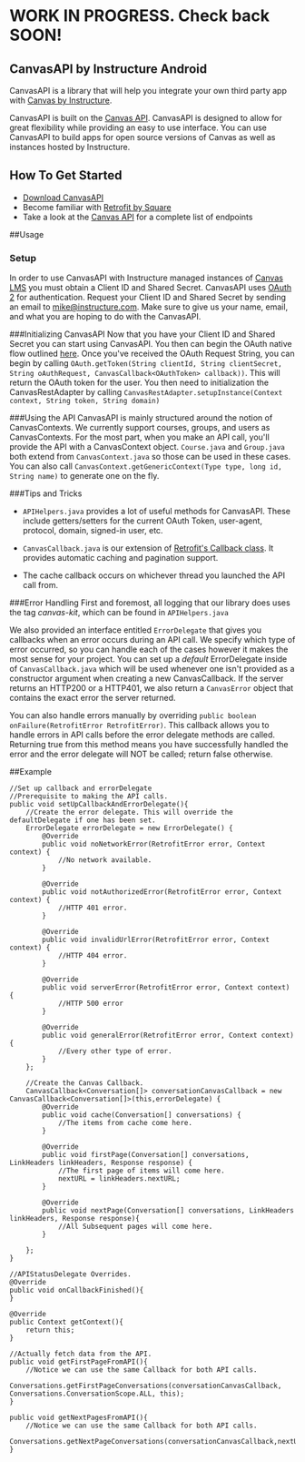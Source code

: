 # WORK IN PROGRESS. Check back SOON!

## CanvasAPI by Instructure Android

CanvasAPI is a library that will help you integrate your own third party app with [Canvas by Instructure](https://instructure.com/).

CanvasAPI is built on the [Canvas API](https://canvas.instructure.com/doc/api/index.html). CanvasAPI is designed to allow for great flexibility while providing an easy to use interface. You can use CanvasAPI to build apps for open source versions of Canvas as well as instances hosted by Instructure.

## How To Get Started

- [Download CanvasAPI](https://github.com/instructure/CanvasAPI) 
- Become familiar with [Retrofit by Square](http://square.github.io/retrofit/)
- Take a look at the [Canvas API](https://canvas.instructure.com/doc/api/index.html) for a complete list of endpoints

##Usage
### Setup

In order to use CanvasAPI with Instructure managed instances of [Canvas LMS](https://github.com/instructure/canvas-lms) you must obtain a Client ID and Shared Secret. CanvasAPI uses [OAuth 2](https://canvas.instructure.com/doc/api/file.oauth.html) for authentication. Request your Client ID and Shared Secret by sending an email to <mike@instructure.com>. Make sure to give us your name, email, and what you are hoping to do with the CanvasAPI.

###Initializing CanvasAPI
Now that you have your Client ID and Shared Secret you can start using CanvasAPI. You then can begin the OAuth native flow outlined [here](https://canvas.instructure.com/doc/api/file.oauth.html). Once you've received the OAuth Request String, you can begin by calling `OAuth.getToken(String clientId, String clientSecret, String oAuthRequest, CanvasCallback<OAuthToken> callback))`.
This will return the OAuth token for the user. You then need to initialization the CanvasRestAdapter by calling `CanvasRestAdapter.setupInstance(Context context, String token, String domain)`

###Using the API
CanvasAPI is mainly structured around the notion of CanvasContexts. We currently support courses, groups, and users as CanvasContexts. For the most part, when you make an API call, you'll provide the API with a CanvasContext object. `Course.java` and `Group.java` both extend from `CanvasContext.java` so those can be used in these cases. You can also call `CanvasContext.getGenericContext(Type type, long id, String name)` to generate one on the fly.

###Tips and Tricks
* `APIHelpers.java` provides a lot of useful methods for CanvasAPI. These include getters/setters for the current OAuth Token, user-agent, protocol, domain, signed-in user, etc.

* `CanvasCallback.java` is our extension of [Retrofit's Callback class](https://github.com/square/retrofit/blob/master/retrofit/src/main/java/retrofit/Callback.java). It provides automatic caching and pagination support. 

* The cache callback occurs on whichever thread you launched the API call from.


###Error Handling
First and foremost, all logging that our library does uses the tag _canvas-kit_, which can be found in `APIHelpers.java` 

We also provided an interface entitled `ErrorDelegate` that gives you callbacks when an error occurs during an API call. We specify which type of error occurred, so you can handle each of the cases however it makes the most sense for your project. You can set up a _default_ ErrorDelegate inside of `CanvasCallback.java` which will be used whenever one isn't provided as a constructor argument when creating a new CanvasCallback. If the server returns an HTTP200 or a HTTP401, we also return a `CanvasError` object that contains the exact error the server returned.

You can also handle errors manually by overriding `public boolean onFailure(RetrofitError RetrofitError)`. This callback allows you to handle errors in API calls before the error delegate methods are called. Returning true from this method means you have successfully handled the error and the error delegate will NOT be called; return false otherwise.

##Example
    
    //Set up callback and errorDelegate
    //Prerequisite to making the API calls.
    public void setUpCallbackAndErrorDelegate(){
        //Create the error delegate. This will override the defaultDelegate if one has been set.
        ErrorDelegate errorDelegate = new ErrorDelegate() {
            @Override
            public void noNetworkError(RetrofitError error, Context context) {
                //No network available.
            }

            @Override
            public void notAuthorizedError(RetrofitError error, Context context) {
                //HTTP 401 error.
            }

            @Override
            public void invalidUrlError(RetrofitError error, Context context) {
                //HTTP 404 error.
            }

            @Override
            public void serverError(RetrofitError error, Context context) {
                //HTTP 500 error
            }

            @Override
            public void generalError(RetrofitError error, Context context) {
                //Every other type of error.
            }
        };
        
        //Create the Canvas Callback.
        CanvasCallback<Conversation[]> conversationCanvasCallback = new CanvasCallback<Conversation[]>(this,errorDelegate) {
            @Override
            public void cache(Conversation[] conversations) {
                //The items from cache come here.
            }

            @Override
            public void firstPage(Conversation[] conversations, LinkHeaders linkHeaders, Response response) {
                //The first page of items will come here.
                nextURL = linkHeaders.nextURL;
            }

            @Override
            public void nextPage(Conversation[] conversations, LinkHeaders linkHeaders, Response response){
                //All Subsequent pages will come here.
            }

        };
    }

    //APIStatusDelegate Overrides.
    @Override
    public void onCallbackFinished(){
    }

    @Override
    public Context getContext(){
        return this;
    }

    //Actually fetch data from the API.
    public void getFirstPageFromAPI(){
        //Notice we can use the same Callback for both API calls.   
        Conversations.getFirstPageConversations(conversationCanvasCallback, Conversations.ConversationScope.ALL, this);
    }

    public void getNextPagesFromAPI(){
        //Notice we can use the same Callback for both API calls.   
        Conversations.getNextPageConversations(conversationCanvasCallback,nextURL);
    }


